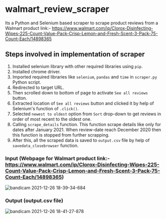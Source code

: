 # walmart_review_scraper

Its a Python and Selenium based scraper to scrape product reviews from a Walmart product link:- https://www.walmart.com/ip/Clorox-Disinfecting-Wipes-225-Count-Value-Pack-Crisp-Lemon-and-Fresh-Scent-3-Pack-75-Count-Each/14898365

## Steps involved in implementation of scraper
1) Installed selenium library with other required libraries using ```pip```.
2) Installed chrome driver.
3) Imported required libraries like ```selenium```, ```pandas``` and ```time``` in ```scraper.py``` Python script. 
4) Redirected to target URL.
5) Then scrolled down to bottom of page to activate ```See all reviews``` button.
6) Extracted location of ```See all reviews``` button and clicked it by help of Selenium's function of ```.click()```.
7) Selected ```newest to oldest``` option from ```Sort``` drop-down to get reviews in order of most recent to the oldest one.
8) Calling ```scrape_details``` function. This function scrape details like only for dates after January 2021. When review-date reach December 2020 then this function is stopped from further scrapping.
9) After this, all the scraped data is saved to ```output.csv``` file by help of ```savedata_closebrowser``` function.

### Input (Webpage for Walmart product link:- https://www.walmart.com/ip/Clorox-Disinfecting-Wipes-225-Count-Value-Pack-Crisp-Lemon-and-Fresh-Scent-3-Pack-75-Count-Each/14898365)
![bandicam 2021-12-26 18-39-34-684](https://user-images.githubusercontent.com/71775151/147409161-d2de7b65-0931-4c80-b2d8-cdc874ebf512.jpg)

### Output (output.csv file)
![bandicam 2021-12-26 18-41-27-878](https://user-images.githubusercontent.com/71775151/147409165-6d466b96-88ad-4689-92a9-146849836f88.jpg)
